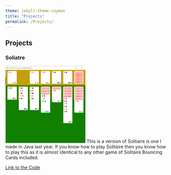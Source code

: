 ```yaml
---
theme: jekyll-theme-cayman
title: "Projects"
permalink: /Projects/
---
```

## Projects
### Soliatre
<img src="Soliatre.png" width="250">
This is a version of Solitaire is one I made in Java last year.
If you know how to play Solitaire then you know how to play this as it is almost identical to any other game of Solitaire
Bouncing Cards included.

[Link to the Code](https://github.com/SealDoGaming/Soliatre)
